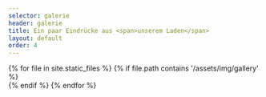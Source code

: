```yaml
---
selector: galerie
header: galerie
title: Ein paar Eindrücke aus <span>unserem Laden</span>
layout: default
order: 4
---
```


<div class="gallery-slider swiper h-25">
      <div class="swiper-wrapper align-items-center">
        {% for file in site.static_files %}
            {% if file.path contains '/assets/img/gallery' %}
                <div class="swiper-slide"><a class="glightbox" data-gallery="images-gallery" href="{{ site.baseurl }}{{ file.path }}"><img src="{{ site.baseurl }}{{ file.path }}" class="img-fluid" alt=""></a></div>
            {% endif %}
        {% endfor %}
      </div>
      <div class="swiper-pagination"></div>
</div>


